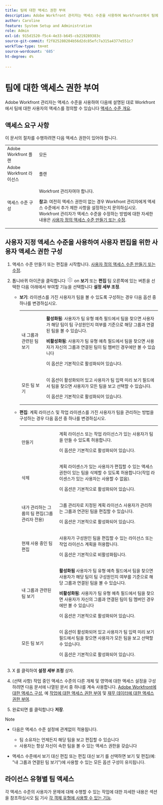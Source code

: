 ```yaml
---
title: 팀에 대한 액세스 권한 부여
description: Adobe Workfront 관리자는 액세스 수준을 사용하여 Workfront에서 팀에 대한 사용자의 액세스를 정의할 수 있습니다
author: Caroline
feature: System Setup and Administration
role: Admin
exl-id: 915d1520-f5c4-4e33-b645-cb219289383c
source-git-commit: f2f825280204b56d2dc85efc7a315a4377e551c7
workflow-type: tm+mt
source-wordcount: '685'
ht-degree: 4%

---
```


# 팀에 대한 액세스 권한 부여

Adobe Workfront 관리자는 액세스 수준을 사용하여 다음에 설명된 대로 Workfront에서 팀에 대한 사용자의 액세스를 정의할 수 있습니다 [액세스 수준 개요](../../../administration-and-setup/add-users/access-levels-and-object-permissions/access-levels-overview.md).

## 액세스 요구 사항

이 문서의 절차를 수행하려면 다음 액세스 권한이 있어야 합니다.

<table style="table-layout:auto"> 
 <col> 
 <col> 
 <tbody> 
  <tr> 
   <td role="rowheader">Adobe Workfront 플랜</td> 
   <td>모든</td> 
  </tr> 
  <tr> 
   <td role="rowheader">Adobe Workfront 라이선스</td> 
   <td>플랜</td> 
  </tr> 
  <tr> 
   <td role="rowheader">액세스 수준 구성</td> 
   <td> <p>Workfront 관리자여야 합니다.</p> <p><b>참고</b>: 여전히 액세스 권한이 없는 경우 Workfront 관리자에게 액세스 수준에서 추가 제한 사항을 설정하는지 문의하십시오. Workfront 관리자가 액세스 수준을 수정하는 방법에 대한 자세한 내용은 <a href="../../../administration-and-setup/add-users/configure-and-grant-access/create-modify-access-levels.md" class="MCXref xref" data-mc-variable-override="">사용자 정의 액세스 수준 만들기 또는 수정</a>.</p> </td> 
  </tr> 
 </tbody> 
</table>

## 사용자 지정 액세스 수준을 사용하여 사용자 편집을 위한 사용자 액세스 권한 구성

1. 액세스 수준 만들기 또는 편집을 시작합니다. [사용자 정의 액세스 수준 만들기 또는 수정](../../../administration-and-setup/add-users/configure-and-grant-access/create-modify-access-levels.md).
1. 톱니바퀴 아이콘을 클릭합니다 ![](assets/gear-icon-settings.png) on **보기** 또는 **편집** 팀 오른쪽에 있는 버튼을 선택한 다음 아래에서 부여할 기능을 선택합니다 **설정 세부 조정**.

   * **보기**: 라이센스를 가진 사용자가 팀을 볼 수 있도록 구성하는 경우 다음 옵션 중 하나를 변경하십시오.

      <table style="table-layout:auto">
       <col>
       <col>
       <tbody>
        <tr>
         <td role="rowheader">내 그룹과 관련된 팀 보기</td>
         <td>
          <p><b>활성화됨</b>: 사용자가 팀 유형 예측 필드에서 팀을 찾으면 사용자가 해당 팀이 팀 구성원인지 여부를 기준으로 해당 그룹과 연결된 팀을 볼 수 있습니다. </p>
          <p><b>비활성화됨</b>: 사용자가 팀 유형 예측 필드에서 팀을 찾으면 사용자가 자신의 그룹과 연결된 팀이 팀 멤버인 경우에만 볼 수 있습니다</p><p>이 옵션은 기본적으로 활성화되어 있습니다.</p>
          </td>
        </tr>
        <tr>
         <td role="rowheader">모든 팀 보기</td>
         <td><p>이 옵션이 활성화되어 있고 사용자가 팀 입력 미리 보기 필드에서 팀을 찾으면 사용자가 모든 팀을 보고 선택할 수 있습니다.</p><p>이 옵션은 기본적으로 활성화되어 있습니다. </p></td>
        </tr>
       </tbody>
      </table>

   * **편집**: 계획 라이선스 및 작업 라이센스를 가진 사용자가 팀을 관리하는 방법을 구성하는 경우 다음 옵션 중 하나를 변경하십시오.

      <table style="table-layout:auto">
       <col>
       <col>
       <tbody>
        <tr>
         <td role="rowheader">만들기</td>
         <td><p>계획 라이선스 또는 작업 라이선스가 있는 사용자가 팀을 만들 수 있도록 허용합니다.</p><p>이 옵션은 기본적으로 활성화되어 있습니다.</p></td>
        </tr>
        <tr>
         <td role="rowheader">삭제</td>
         <td><p> 계획 라이센스가 있는 사용자가 편집할 수 있는 액세스 권한이 있는 팀을 삭제할 수 있도록 허용합니다(작업 라이센스가 있는 사용자는 사용할 수 없음).</p><p>이 옵션은 기본적으로 활성화되어 있습니다.</p></td>
        </tr>
        <tr>
         <td role="rowheader">내가 관리하는 그룹의 팀 편집(그룹 관리자 전용)</td>
         <td><p>그룹 관리자로 지정된 계획 라이선스 사용자가 관리하는 그룹과 연관된 팀을 편집할 수 있습니다.</p><p>이 옵션은 기본적으로 활성화되어 있습니다.</p></td>
        </tr>
        <tr>
         <td role="rowheader">현재 사용 중인 팀 편집</td>
         <td><p>사용자가 구성원인 팀을 편집할 수 있는 라이선스 또는 작업 라이선스 계획을 허용합니다.</p><p>이 옵션은 기본적으로 비활성화됩니다.</p></td>
        </tr>
        <tr>
         <td role="rowheader">내 그룹과 관련된 팀 보기</td>
         <td>
         <p><b>활성화됨</b> 사용자가 팀 유형 예측 필드에서 팀을 찾으면 사용자가 해당 팀이 팀 구성원인지 여부를 기준으로 해당 그룹과 연결된 팀을 볼 수 있습니다. </p>
         <p><b>비활성화됨</b>: 사용자가 팀 유형 예측 필드에서 팀을 찾으면 사용자가 자신의 그룹과 연결된 팀이 팀 멤버인 경우에만 볼 수 있습니다</p><p>이 옵션은 기본적으로 활성화되어 있습니다.</p>
         </td>
        </tr>
        <tr>
         <td role="rowheader">모든 팀 보기</td>
         <td><p>이 옵션이 활성화되어 있고 사용자가 팀 입력 미리 보기 필드에서 팀을 찾으면 사용자가 모든 팀을 보고 선택할 수 있습니다.</p><p>이 옵션은 기본적으로 활성화되어 있습니다. </p></td>
        </tr>
       </tbody>
      </table>

1. X 를 클릭하여 **설정 세부 조정** 상자.
1. (선택 사항) 작업 중인 액세스 수준의 다른 개체 및 영역에 대한 액세스 설정을 구성하려면 다음 문서에 나열된 문서 중 하나를 계속 사용합니다. [Adobe Workfront에 대한 액세스 구성](../../../administration-and-setup/add-users/configure-and-grant-access/configure-access.md), 예 [작업에 대한 액세스 권한 부여](../../../administration-and-setup/add-users/configure-and-grant-access/grant-access-tasks.md) 및 [재무 데이터에 대한 액세스 권한 부여](../../../administration-and-setup/add-users/configure-and-grant-access/grant-access-financial.md).
1. 완료되면 를 클릭합니다 **저장**.

>[!NOTE]
>
>* 다음은 액세스 수준 설정에 관계없이 적용됩니다.
   >
   >   * 팀 소유자는 언제든지 해당 팀을 보고 편집할 수 있습니다
   >   * 사용자는 항상 자신이 속한 팀을 볼 수 있는 액세스 권한을 갖습니다
>
* 액세스 수준에서 보기 대신 편집 또는 편집 대신 보기 를 선택하면 보기 및 편집(예: &quot;내 그룹과 연결된 팀 보기&quot;)에 사용할 수 있는 모든 옵션 구성이 유지됩니다.
>


## 라이선스 유형별 팀 액세스

각 액세스 수준의 사용자가 문제에 대해 수행할 수 있는 작업에 대한 자세한 내용은 섹션을 참조하십시오 [팀](../../../administration-and-setup/add-users/access-levels-and-object-permissions/functionality-available-for-each-object-type.md#teams) 기사 [각 객체 유형에 사용할 수 있는 기능](../../../administration-and-setup/add-users/access-levels-and-object-permissions/functionality-available-for-each-object-type.md).
